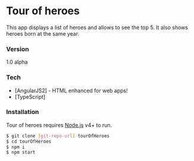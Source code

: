 # Tour of heroes
This app displays a list of heroes and allows to see the top 5.
It also shows heroes born at the same year.

### Version
1.0 alpha

### Tech
* [AngularJS2] - HTML enhanced for web apps!
* [TypeScript]

### Installation
Tour of heroes requires [Node.js](https://nodejs.org/) v4+ to run.

```sh
$ git clone [git-repo-url] tourOfHeroes
$ cd tourOfHeroes
$ npm i
$ npm start
```
